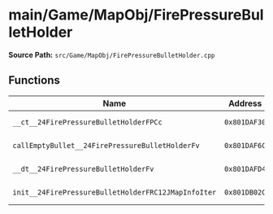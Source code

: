 # main/Game/MapObj/FirePressureBulletHolder

**Source Path:** `src/Game/MapObj/FirePressureBulletHolder.cpp`

## Functions

| Name | Address | Match % |
|------|---------|---------|
| `__ct__24FirePressureBulletHolderFPCc` | `0x801DAF30` | :white_check_mark: (100.0%) |
| `callEmptyBullet__24FirePressureBulletHolderFv` | `0x801DAF6C` | :white_check_mark: (100.0%) |
| `__dt__24FirePressureBulletHolderFv` | `0x801DAFD4` | :white_check_mark: (100.0%) |
| `init__24FirePressureBulletHolderFRC12JMapInfoIter` | `0x801DB02C` | :white_check_mark: (100.0%) |